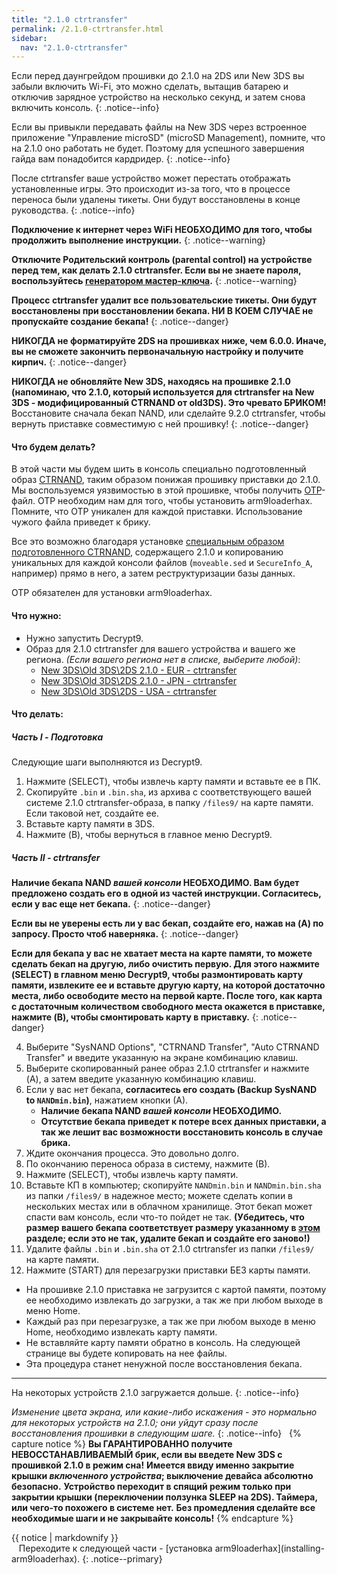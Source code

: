 ```yaml
---
title: "2.1.0 ctrtransfer"
permalink: /2.1.0-ctrtransfer.html
sidebar:
  nav: "2.1.0-ctrtransfer"
---
```


Если перед даунгрейдом прошивки до 2.1.0 на 2DS или New 3DS вы забыли включить Wi-Fi, это можно сделать, вытащив батарею и отключив зарядное устройство на несколько секунд, и затем снова включить консоль.
{: .notice--info}

Если вы привыкли передавать файлы на New 3DS через встроенное приложение "Управление microSD" (microSD Management), помните, что на 2.1.0 оно работать не будет. Поэтому для успешного завершения гайда вам понадобится кардридер.
{: .notice--info}

После ctrtransfer ваше устройство может перестать отображать установленные игры. Это происходит из-за того, что в процессе переноса были удалены тикеты. Они будут восстановлены в конце руководства.
{: .notice--info}

**Подключение к интернет через WiFi НЕОБХОДИМО для того, чтобы продолжить выполнение инструкции.**
{: .notice--warning}

**Отключите Родительский контроль (parental control) на устройстве перед тем, как делать 2.1.0 ctrtransfer. Если вы не знаете пароля, воспользуйтесь [генератором мастер-ключа](https://mkey.salthax.org/).**
{: .notice--warning}

**Процесс ctrtransfer удалит все пользовательские тикеты. Они будут восстановлены при восстановлении бекапа. НИ В КОЕМ СЛУЧАЕ не пропускайте создание бекапа!**
{: .notice--danger}

**НИКОГДА не форматируйте 2DS на прошивках ниже, чем 6.0.0. Иначе, вы не сможете закончить первоначальную настройку и получите кирпич.**
{: .notice--danger}

**НИКОГДА не обновляйте New 3DS, находясь на прошивке 2.1.0 (напоминаю, что 2.1.0, который используется для ctrtransfer на New 3DS - модифицированный CTRNAND от old3DS). Это чревато БРИКОМ!** Восстановите сначала бекап NAND, или сделайте 9.2.0 ctrtransfer, чтобы вернуть приставке совместимую с ней прошивку!
{: .notice--danger}

#### <a name="steps" />Что будем делать?

В этой части мы будем шить в консоль специально подготовленный образ [CTRNAND](https://www.3dbrew.org/wiki/Flash_Filesystem#CTR_partition), таким образом понижая прошивку приставки до 2.1.0. Мы воспользуемся уязвимостью в этой прошивке, чтобы получить [OTP](otp-info)-файл. OTP необходим нам для того, чтобы установить arm9loaderhax. Помните, что OTP уникален для каждой приставки. Использование чужого файла приведет к брику.

Все это возможно благодаря установке [специальным образом подготовленного CTRNAND](https://www.reddit.com/r/3dshacks/comments/4zhe4a/), содержащего 2.1.0 и копированию уникальных для каждой консоли файлов (`moveable.sed` и `SecureInfo_A`, например) прямо в него, а затем реструктуризации базы данных.

OTP обязателен для установки arm9loaderhax.

#### <a name="what_need" />Что нужно:

* Нужно запустить Decrypt9.
* Образ для 2.1.0 ctrtransfer для вашего устройства и вашего же региона. 
*(Если вашего региона нет в списке, выберите любой)*:
  +    [New 3DS\Old 3DS\2DS 2.1.0 - EUR - ctrtransfer](magnet:?xt=urn:btih:89acc9c1b488b8b38251de0ddf07975d6bd354a1&dn=2.1.0-4E%5Fctrtransfer%5Fo3ds.zip&tr=udp%3A%2F%2Ftracker.coppersurfer.tk%3A6969%2Fannounce&tr=udp%3A%2F%2Ftracker.opentrackr.org%3A1337%2Fannounce&tr=http%3A%2F%2Ftracker.opentrackr.org%3A1337%2Fannounce&tr=udp%3A%2F%2Fzer0day.ch%3A1337%2Fannounce&tr=udp%3A%2F%2Ftracker.leechers-paradise.org%3A6969%2Fannounce&tr=http%3A%2F%2Fexplodie.org%3A6969%2Fannounce&tr=udp%3A%2F%2Fexplodie.org%3A6969%2Fannounce&tr=udp%3A%2F%2F9.rarbg.com%3A2710%2Fannounce&tr=udp%3A%2F%2Fp4p.arenabg.com%3A1337%2Fannounce&tr=http%3A%2F%2Fp4p.arenabg.com%3A1337%2Fannounce&tr=udp%3A%2F%2Ftracker.aletorrenty.pl%3A2710%2Fannounce&tr=http%3A%2F%2Ftracker.aletorrenty.pl%3A2710%2Fannounce&tr=http%3A%2F%2Ftracker1.wasabii.com.tw%3A6969%2Fannounce&tr=http%3A%2F%2Ftracker.baravik.org%3A6970%2Fannounce&tr=http%3A%2F%2Ftracker.tfile.me%2Fannounce&tr=udp%3A%2F%2Ftorrent.gresille.org%3A80%2Fannounce&tr=http%3A%2F%2Ftorrent.gresille.org%2Fannounce&tr=udp%3A%2F%2Ftracker.yoshi210.com%3A6969%2Fannounce&tr=udp%3A%2F%2Ftracker.tiny-vps.com%3A6969%2Fannounce&tr=udp%3A%2F%2Ftracker.filetracker.pl%3A8089%2Fannounce)     
  +    [New 3DS\Old 3DS\2DS 2.1.0 - JPN - ctrtransfer](magnet:?xt=urn:btih:3dbb9c9c85a33c6242f424dcbaebcacdd8a5912b&dn=2.1.0-4J%5Fctrtransfer%5Fo3ds.zip&tr=udp%3A%2F%2Ftracker.coppersurfer.tk%3A6969%2Fannounce&tr=udp%3A%2F%2Ftracker.opentrackr.org%3A1337%2Fannounce&tr=http%3A%2F%2Ftracker.opentrackr.org%3A1337%2Fannounce&tr=udp%3A%2F%2Fzer0day.ch%3A1337%2Fannounce&tr=udp%3A%2F%2Ftracker.leechers-paradise.org%3A6969%2Fannounce&tr=http%3A%2F%2Fexplodie.org%3A6969%2Fannounce&tr=udp%3A%2F%2Fexplodie.org%3A6969%2Fannounce&tr=udp%3A%2F%2F9.rarbg.com%3A2710%2Fannounce&tr=udp%3A%2F%2Fp4p.arenabg.com%3A1337%2Fannounce&tr=http%3A%2F%2Fp4p.arenabg.com%3A1337%2Fannounce&tr=udp%3A%2F%2Ftracker.aletorrenty.pl%3A2710%2Fannounce&tr=http%3A%2F%2Ftracker.aletorrenty.pl%3A2710%2Fannounce&tr=http%3A%2F%2Ftracker1.wasabii.com.tw%3A6969%2Fannounce&tr=http%3A%2F%2Ftracker.baravik.org%3A6970%2Fannounce&tr=http%3A%2F%2Ftracker.tfile.me%2Fannounce&tr=udp%3A%2F%2Ftorrent.gresille.org%3A80%2Fannounce&tr=http%3A%2F%2Ftorrent.gresille.org%2Fannounce&tr=udp%3A%2F%2Ftracker.yoshi210.com%3A6969%2Fannounce&tr=udp%3A%2F%2Ftracker.tiny-vps.com%3A6969%2Fannounce&tr=udp%3A%2F%2Ftracker.filetracker.pl%3A8089%2Fannounce)     
  +    [New 3DS\Old 3DS\2DS - USA - ctrtransfer](magnet:?xt=urn:btih:1609ce9ee7b0ed9b6dea0b3e7cca4fc52dad6ff4&dn=2.1.0-4U%5Fctrtransfer%5Fo3ds.zip&tr=udp%3A%2F%2Ftracker.coppersurfer.tk%3A6969%2Fannounce&tr=udp%3A%2F%2Ftracker.opentrackr.org%3A1337%2Fannounce&tr=http%3A%2F%2Ftracker.opentrackr.org%3A1337%2Fannounce&tr=udp%3A%2F%2Fzer0day.ch%3A1337%2Fannounce&tr=udp%3A%2F%2Ftracker.leechers-paradise.org%3A6969%2Fannounce&tr=http%3A%2F%2Fexplodie.org%3A6969%2Fannounce&tr=udp%3A%2F%2Fexplodie.org%3A6969%2Fannounce&tr=udp%3A%2F%2F9.rarbg.com%3A2710%2Fannounce&tr=udp%3A%2F%2Fp4p.arenabg.com%3A1337%2Fannounce&tr=http%3A%2F%2Fp4p.arenabg.com%3A1337%2Fannounce&tr=udp%3A%2F%2Ftracker.aletorrenty.pl%3A2710%2Fannounce&tr=http%3A%2F%2Ftracker.aletorrenty.pl%3A2710%2Fannounce&tr=http%3A%2F%2Ftracker1.wasabii.com.tw%3A6969%2Fannounce&tr=http%3A%2F%2Ftracker.baravik.org%3A6970%2Fannounce&tr=http%3A%2F%2Ftracker.tfile.me%2Fannounce&tr=udp%3A%2F%2Ftorrent.gresille.org%3A80%2Fannounce&tr=http%3A%2F%2Ftorrent.gresille.org%2Fannounce&tr=udp%3A%2F%2Ftracker.yoshi210.com%3A6969%2Fannounce&tr=udp%3A%2F%2Ftracker.tiny-vps.com%3A6969%2Fannounce&tr=udp%3A%2F%2Ftracker.filetracker.pl%3A8089%2Fannounce)
  
#### <a name="instructions" />Что делать:

##### <a name="part1" />Часть I - Подготовка

Следующие шаги выполняются из Decrypt9. 

1. Нажмите (SELECT), чтобы извлечь карту памяти и вставьте ее в ПК.
2. Скопируйте `.bin` и `.bin.sha`, из архива с соответствующего вашей системе 2.1.0 ctrtransfer-образа, в папку `/files9/` на карте памяти. Если таковой нет, создайте ее.
3. Вставьте карту памяти в 3DS.
4. Нажмите (B), чтобы вернуться в главное меню Decrypt9.

##### <a name="part2" />Часть II - ctrtransfer

**Наличие бекапа NAND _вашей консоли_ НЕОБХОДИМО. Вам будет предложено создать его в одной из частей инструкции. Согласитесь, если у вас еще нет бекапа.**
{: .notice--danger}

**Если вы не уверены есть ли у вас бекап, создайте его, нажав на (A) по запросу. Просто чтоб наверняка.**
{: .notice--danger}

**Если для бекапа у вас не хватает места на карте памяти, то можете сделать бекап на другую, либо очистить первую. Для этого нажмите (SELECT) в главном меню Decrypt9, чтобы размонтировать карту памяти, извлеките ее и вставьте другую карту, на которой достаточно места, либо освободите место на первой карте. После того, как карта с достаточным количеством свободного места окажется в приставке, нажмите (B), чтобы смонтировать карту в приставку.**
{: .notice--danger}

4. Выберите "SysNAND Options", "CTRNAND Transfer", "Auto CTRNAND Transfer" и введите указанную на экране комбинацию клавиш. 
5. Выберите скопированный ранее образ 2.1.0 ctrtransfer и нажмите (A), а затем введите указанную комбинацию клавиш. 
6. Если у вас нет бекапа, **согласитесь его создать (Backup SysNAND to `NANDmin.bin`)**, нажатием кнопки (А).
    + **Наличие бекапа NAND _вашей консоли_ НЕОБХОДИМО.**
    + **Отсутствие бекапа приведет к потере всех данных приставки, а так же лешит вас возможности восстановить консоль в случае брика.**
7. Ждите окончания процесса. Это довольно долго.
8. По окончанию переноса образа в систему, нажмите (В). 
9. Нажмите (SELECT), чтобы извлечь карту памяти. 
13. Вставьте КП в компьютер; скопируйте `NANDmin.bin` и `NANDmin.bin.sha` из папки `/files9/` в надежное место; можете сделать копии в нескольких местах или в облачном хранилище. Этот бекап может спасти вам консоль, если что-то пойдет не так. **(Убедитесь, что размер вашего бекапа соответствует размеру указанному в [этом](nand-size) разделе; если это не так, удалите бекап и создайте его заново!)**
9. Удалите файлы `.bin` и `.bin.sha` от 2.1.0 ctrtransfer из папки `/files9/` на карте памяти.
11. Нажмите (START) для перезагрузки приставки БЕЗ карты памяти. 
  + На прошивке 2.1.0 приставка не загрузится с картой памяти, поэтому ее необходимо извлекать до загрузки, а так же при любом выходе в меню Home. 
  + Каждый раз при перезагрузке, а так же при любом выходе в меню Home, необходимо извлекать карту памяти.
  + Не вставляйте карту памяти обратно в консоль. На следующей странице вы будете копировать на нее файлы.
  + Эта процедура станет ненужной после восстановления бекапа. 

___

На некоторых устройств 2.1.0 загружается дольше.
{: .notice--info}

*Изменение цвета экрана, или какие-либо искажения - это нормально для некоторых устройств на 2.1.0; они уйдут сразу после восстановления прошивки в следующим шаге.*
{: .notice--info}
 
{% capture notice %}
**Вы ГАРАНТИРОВАННО получите НЕВОССТАНАВЛИВАЕМЫЙ брик, если вы введете New 3DS  с прошивкой 2.1.0 в режим сна!**
**Имеется ввиду именно закрытие крышки _включенного устройства_; выключение девайса абсолютно безопасно.**
**Устройство переходит в спящий режим только при закрытии крышки (переключении ползунка SLEEP на 2DS). Таймера, или чего-то похожего в системе нет.**
**Без промедления сделайте все необходимые шаги и не закрывайте консоль!**
{% endcapture %}

<div class="notice--danger">{{ notice | markdownify }}</div>
  
Переходите к следующей части  - [установка arm9loaderhax](installing-arm9loaderhax).
{: .notice--primary}

